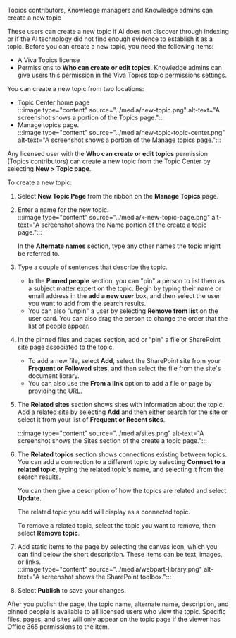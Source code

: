 Topics contributors, Knowledge managers and Knowledge admins can create a new topic  

These users can create a new topic if AI does not discover through indexing or if the AI technology did not find enough evidence to establish it as a topic. Before you can create a new topic, you need the following items: 
- A Viva Topics license 
- Permissions to **Who can create or edit topics**. Knowledge admins can give users this permission in the Viva Topics topic permissions settings. 

You can create a new topic from two locations: 
- Topic Center home page  
   :::image type="content" source="../media/new-topic.png" alt-text="A screenshot shows a portion of the Topics page.":::
- Manage topics page.  
   :::image type="content" source="../media/new-topic-topic-center.png" alt-text="A screenshot shows a portion of the Manage topics page.":::

Any licensed user with the **Who can create or edit topics** permission (Topics contributors) can create a new topic from the Topic Center by selecting **New > Topic page**.  

To create a new topic: 

1. Select **New Topic Page** from the ribbon on the **Manage Topics** page.  
2. Enter a name for the new topic.  
   :::image type="content" source="../media/k-new-topic-page.png" alt-text="A screenshot shows the Name portion of the create a topic page.":::
 
   In the **Alternate names** section, type any other names the topic might be referred to. 
3. Type a couple of sentences that describe the topic. 
   - In the **Pinned people** section, you can "pin" a person to list them as a subject matter expert on the topic. Begin by typing their name or email address in the **add a new user** box, and then select the user you want to add from the search results.  
   - You can also "unpin" a user by selecting  **Remove from list** on the user card. You can also drag the person to change the order that the list of people appear. 
4. In the pinned files and pages section, add or "pin" a file or SharePoint site page associated to the topic. 

   - To add a new file, select **Add**, select the SharePoint site from your **Frequent or Followed sites**, and then select the file from the site's document library. 
   - You can also use the **From a link** option to add a file or page by providing the URL. 
5. The **Related sites** section shows sites with information about the topic. Add a related site by selecting **Add** and then either search for the site or select it from your list of **Frequent or Recent sites**.  

   :::image type="content" source="../media/sites.png" alt-text="A screenshot shows the Sites section of the create a topic page.":::
6. The **Related topics** section shows connections existing between topics. You can add a connection to a different topic by selecting **Connect to a related topic**, typing the related topic's name, and selecting it from the search results. 

   You can then give a description of how the topics are related and select **Update**. 

   The related topic you add will display as a connected topic. 

   To remove a related topic, select the topic you want to remove, then select **Remove topic**. 

7. Add static items to the page by selecting the canvas icon, which you can find below the short description. These items can be text, images, or links.  
   :::image type="content" source="../media/webpart-library.png" alt-text="A screenshot shows the SharePoint toolbox.":::
 
8. Select **Publish** to save your changes. 

After you publish the page, the topic name, alternate name, description, and pinned people is available to all licensed users who view the topic. Specific files, pages, and sites will only appear on the topic page if the viewer has Office 365 permissions to the item. 